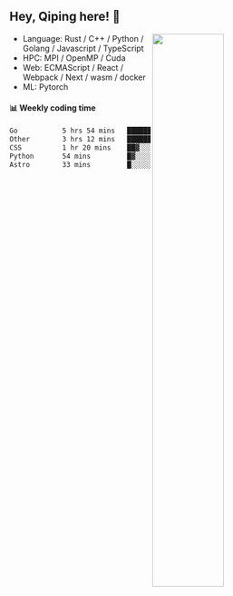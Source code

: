

## Hey, Qiping here! :wave:

[<img align="right" width="50%" src="https://github-readme-stats.vercel.app/api?username=ppppqp&theme=dark&show_icons=true">](https://metrics.lecoq.io/ppppqp?template=classic)



-   Language: Rust / C++ / Python / Golang / Javascript / TypeScript
-   HPC: MPI / OpenMP / Cuda
-   Web: ECMAScript / React / Webpack / Next / wasm / docker
-   ML: Pytorch



#### :bar_chart: Weekly coding time

<!--START_SECTION:waka-->

```txt
Go           5 hrs 54 mins   ███████████▓░░░░░░░░░░░░░   47.19 %
Other        3 hrs 12 mins   ██████▒░░░░░░░░░░░░░░░░░░   25.68 %
CSS          1 hr 20 mins    ██▓░░░░░░░░░░░░░░░░░░░░░░   10.74 %
Python       54 mins         █▓░░░░░░░░░░░░░░░░░░░░░░░   07.27 %
Astro        33 mins         █░░░░░░░░░░░░░░░░░░░░░░░░   04.52 %
```

<!--END_SECTION:waka-->
